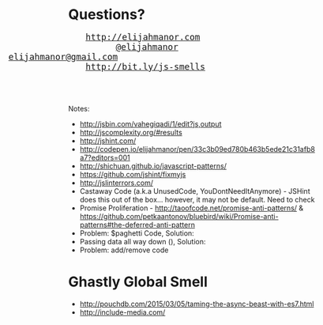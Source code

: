 # Questions?

<pre style="font-size: 1.25em; box-shadow: none;">
<a href="http://elijahmanor.com]" style="margin-left: 2em;">http://elijahmanor.com</a>
<a href="http://twitter.com/elijahmanor" style="margin-left: 5.5em;">@elijahmanor</a>
<a href="mailto:elijahmanor@gmail.com" style="position: absolute; left: 6.1em;">elijahmanor@gmail.com</a>
<a href="http://bit.ly/js-smells" style="margin-left: 2em;">http://bit.ly/js-smells</a>
</pre>

<h3 data-store="conclusion-social" contenteditable></h3>

Notes:

* http://jsbin.com/vahegiqadi/1/edit?js,output
* http://jscomplexity.org/#results
* http://jshint.com/
* http://codepen.io/elijahmanor/pen/33c3b09ed780b463b5ede21c31afb8a7?editors=001
* http://shichuan.github.io/javascript-patterns/
* https://github.com/jshint/fixmyjs
* http://jslinterrors.com/
* Castaway Code (a.k.a UnusedCode, YouDontNeedItAnymore) - JSHint does this out of the box... however, it may not be default. Need to check
* Promise Proliferation - http://taoofcode.net/promise-anti-patterns/ &
https://github.com/petkaantonov/bluebird/wiki/Promise-anti-patterns#the-deferred-anti-pattern
* Problem: $paghetti Code, Solution:
* Passing data all way down (), Solution:
* Problem: add/remove code
# Ghastly Global Smell
* http://pouchdb.com/2015/03/05/taming-the-async-beast-with-es7.html
* http://include-media.com/
